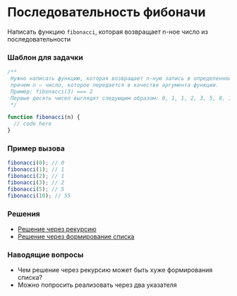 # Последовательность фибоначи

Написать функцию `fibonacci`, которая возвращает n-ное число из последовательности

### Шаблон для задачки

```js
/**
 Нужно написать функцию, которая возвращает n-ную запись в определенной последовательности,
 причем n — число, которое передается в качестве аргумента функции.
 Пример: fibonacci(3) === 2
 Первые десять чисел выглядят следующим образом: 0, 1, 1, 2, 3, 5, 8, 13, 21, 34.
 */

function fibonacci(n) {
  // code here
}
```

### Пример вызова

```js
fibonacci(0); // 0
fibonacci(1); // 1
fibonacci(2); // 1
fibonacci(3); // 2
fibonacci(5); // 5
fibonacci(10); // 55
```

### Решения

- [Решение через рекурсию](fibonacci.first.ts)
- [Решение через формирование списка](fibonacci.second.ts)

### Наводящие вопросы

- Чем решение через рекурсию может быть хуже формирования списка?
- Можно попросить реализовать через два указателя
